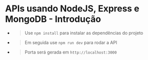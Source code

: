 # APIs usando NodeJS, Express e MongoDB - Introdução
  
- > Use `npm install` para instalar as dependências do projeto
- > Em seguida use `npm run dev` para rodar a API
- > Porta será gerada em `http://localhost:3000`

